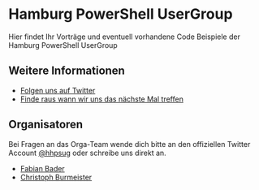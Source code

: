 # Hamburg PowerShell UserGroup

Hier findet Ihr Vorträge und eventuell vorhandene Code Beispiele der Hamburg PowerShell UserGroup

## Weitere Informationen

* [Folgen uns auf Twitter](https://twitter.com/hhpsug)
* [Finde raus wann wir uns das nächste Mal treffen](https://www.meetup.com/Hamburg-PowerShell-User-Group)

## Organisatoren

Bei Fragen an das Orga-Team wende dich bitte an den offiziellen Twitter Account [@hhpsug](https://twitter.com/hhpsug) oder schreibe uns direkt an.

* [Fabian Bader](https://twitter.com/fabian_bader)
* [Christoph Burmeister](https://twitter.com/chrburmeister)
